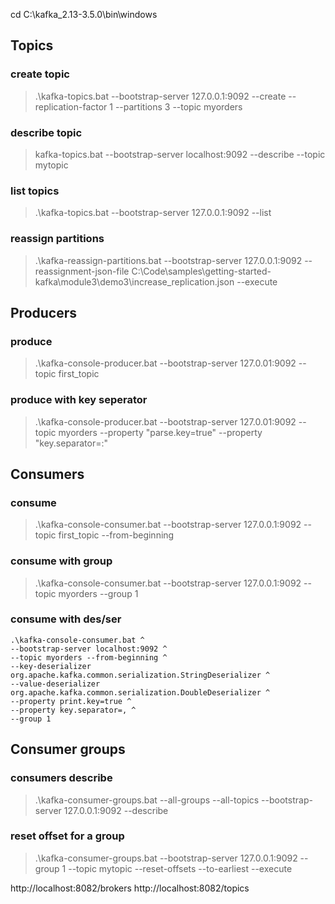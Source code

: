cd C:\kafka_2.13-3.5.0\bin\windows

## Topics

### create topic
> .\kafka-topics.bat --bootstrap-server 127.0.0.1:9092 --create --replication-factor 1 --partitions 3 --topic myorders
### describe topic
> kafka-topics.bat --bootstrap-server localhost:9092 --describe --topic mytopic
### list topics
> .\kafka-topics.bat --bootstrap-server 127.0.0.1:9092 --list
### reassign partitions
> .\kafka-reassign-partitions.bat --bootstrap-server 127.0.0.1:9092 --reassignment-json-file  C:\Code\samples\getting-started-kafka\module3\demo3\increase_replication.json --execute

## Producers
### produce
> .\kafka-console-producer.bat --bootstrap-server 127.0.01:9092 --topic first_topic
### produce with key seperator
> .\kafka-console-producer.bat --bootstrap-server 127.0.01:9092 --topic myorders --property "parse.key=true" --property "key.separator=:"

## Consumers

### consume
> .\kafka-console-consumer.bat --bootstrap-server 127.0.0.1:9092 --topic first_topic --from-beginning
### consume with group
> .\kafka-console-consumer.bat --bootstrap-server 127.0.0.1:9092 --topic myorders --group 1
### consume with des/ser
```
.\kafka-console-consumer.bat ^
--bootstrap-server localhost:9092 ^
--topic myorders --from-beginning ^
--key-deserializer org.apache.kafka.common.serialization.StringDeserializer ^
--value-deserializer org.apache.kafka.common.serialization.DoubleDeserializer ^
--property print.key=true ^
--property key.separator=, ^
--group 1
```

## Consumer groups
### consumers describe
> .\kafka-consumer-groups.bat --all-groups --all-topics --bootstrap-server 127.0.0.1:9092 --describe
### reset offset for a group
> .\kafka-consumer-groups.bat --bootstrap-server 127.0.0.1:9092 --group 1 --topic mytopic --reset-offsets --to-earliest --execute



http://localhost:8082/brokers
http://localhost:8082/topics
